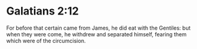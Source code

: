 # Galatians 2:12

For before that certain came from James, he did eat with the Gentiles: but when they were come, he withdrew and separated himself, fearing them which were of the circumcision.